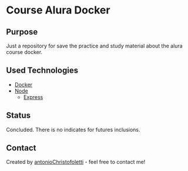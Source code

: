 # Course Alura Docker

## Purpose

Just a repository for save the practice and study material about the alura course docker.

## Used Technologies

- [Docker](https://www.docker.com/)
- [Node](https://nodejs.org/en/)
    - [Express](https://expressjs.com/)

## Status

Concluded. There is no indicates for futures inclusions.

## Contact

Created by [antonioChristofoletti](https://github.com/antonioChristofoletti) - feel free to contact me!